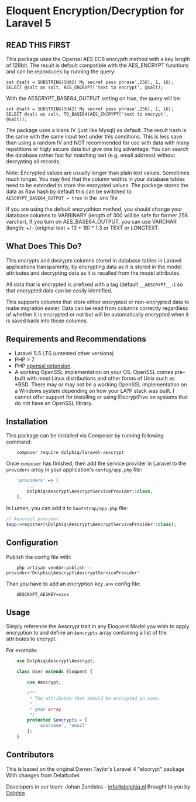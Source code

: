 # Eloquent Encryption/Decryption for Laravel 5

## READ THIS FIRST

This package uses the Openssl AES ECB encrypth method with a key length of 128bit.
The result is default compatible with the AES_ENCRYPT functions and can be reproduces by running the query:
```
set @salt = SUBSTRING(SHA2('My secret pass phrase',256), 1, 16);
SELECT @salt as salt, AES_ENCRYPT('text to encrypt', @salt);

```

With the AESCRYPT_BASE64_OUTPUT setting on true, the query will be:

```
set @salt = SUBSTRING(SHA2('My secret pass phrase',256), 1, 16);
SELECT @salt as salt, TO_BASE64(AES_ENCRYPT('text to encrypt', @salt));

```

The package uses a blank IV (just like Mysql) as default. The result hash is the same with the same input text under this conditions.
This is less save than using a random IV and NOT recommended for use with data with many repetitions or higly secure data but give one big advantage:
You can search the database rather fast for matching text (e.g. email address) without decrypting all records.


Note:
Encrypted values are usually longer than plain text values.  Sometimes much longer.  You
may find that the column widths in your database tables need to be extended to store the
encrypted values. The package stores the data as Raw hash by default this can be switched to ``` AESCRYPT_BASE64_OUTPUT = true ``` in the .env file

If you are using the default encrypthion method, you should change your database columns to VARBINARY (length of 300 will be safe for former 256 varchar),
If you turn on AES_BASE64_OUTPUT, you can use VARCHAR (length: +/- (original text + 13 + 16) * 1.3 or TEXT or LONGTEXT.

## What Does This Do?

This encrypts and decrypts columns stored in database tables in Laravel applications
transparently, by encrypting data as it is stored in the model attributes and decrypting
data as it is recalled from the model attributes.

All data that is encrypted is prefixed with a tag (default `__AESCRYPT__:`) so that
encrypted data can be easily identified.

This supports columns that store either encrypted or non-encrypted data to make migration
easier.  Data can be read from columns correctly regardless of whether it is encrypted or
not but will be automatically encrypted when it is saved back into those columns.

## Requirements and Recommendations

* Laravel 5.5 LTS (untested other versions)
* PHP > 7
* PHP [openssl extension](http://php.net/manual/en/book.openssl.php).
* A working OpenSSL implementation on your OS.  OpenSSL comes pre-built with most Linux distributions and other forms of Unix such as *BSD.  There may or may not be a working OpenSSL implementation on a Windows system depending on how your LA?P stack was built.  I cannot offer support for installing or using ElocryptFive on systems that do not have an OpenSSL library.

## Installation

This package can be installed via Composer by running following command:

```
    composer require dolphiq/laravel-aescrypt
```

Once `composer` has finished, then add the service provider in Laravel to the `providers` array in your
application's `config/app.php` file:

```php
    'providers' => [
        ...
        Dolphiq\Aescrypt\AescryptServiceProvider::class,
    ],
```

In Lumen, you can add it to `bootstrap/app.php` file:
```php
// Aescrypt provider
$app->register(\Dolphiq\Aescrypt\AescryptServiceProvider::class);
```

## Configuration

Publish the config file with:

```
    php artisan vendor:publish --provider='Dolphiq\Aescrypt\AescryptServiceProvider'
```

Than you have to add an encryption key`.env` config file:

```
    AESCRYPT_AESKEY=xxxx
```
## Usage

Simply reference the Aescrypt trait in any Eloquent Model you wish to apply encryption to and define
an `$encrypts` array containing a list of the attributes to encrypt.

For example:

```php
    use Dolphiq\Aescrypt\Aescrypt;

    class User extends Eloquent {

        use Aescrypt;

        /**
         * The attributes that should be encrypted on save.
         *
         * @var array
         */
        protected $encrypts = [
            'username', 'email'
        ];
    }
```

## Contributors

This is based on the original Darren Taylor's Laravel 4 "elocrypt" package With changes from Delatbabel.

Developers in our team:
Johan Zandstra - info@dolphiq.nl
Brought to you by [Dolphiq](https://dolphiq.nl)

